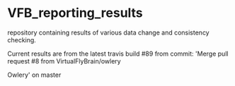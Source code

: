 # VFB_reporting_results
repository containing results of various data change and consistency checking.

 Current results are from the latest travis build #89 from commit: 'Merge pull request #8 from VirtualFlyBrain/owlery

Owlery' on master
